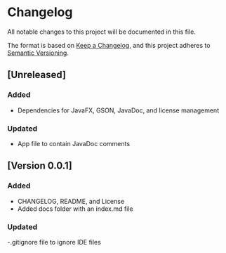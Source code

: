 # Changelog
All notable changes to this project will be documented in this file.

The format is based on [Keep a Changelog](https://keepachangelog.com/en/1.0.0/),
and this project adheres to [Semantic Versioning](https://semver.org/spec/v2.0.0.html).

## [Unreleased]
### Added 
- Dependencies for JavaFX, GSON, JavaDoc, and license management

### Updated
- App file to contain JavaDoc comments

## [Version 0.0.1]
### Added
- CHANGELOG, README, and License
- Added docs folder with an index.md file

### Updated
-.gitignore file to ignore IDE files
